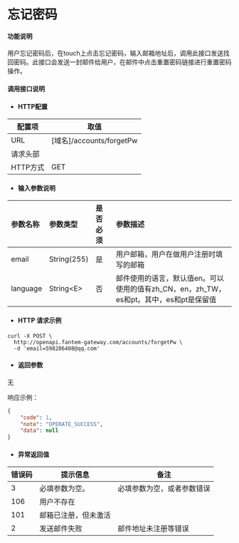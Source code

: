 # 忘记密码

#### 功能说明

用户忘记密码后，在touch上点击忘记密码，输入邮箱地址后，调用此接口发送找回密码。此接口会发送一封邮件给用户，在邮件中点击重置密码链接进行重置密码操作。

#### 调用接口说明

* #### HTTP配置

| 配置项 | 取值 |
| --- | --- |
| URL | \[域名\]/accounts/forgetPw |
| 请求头部 |  |
| HTTP方式 | GET |

* #### 输入参数说明

| 参数名称 | 参数类型 | 是否必须 | 参数描述 |
| :--- | :--- | :--- | :--- |
| email | String\(255\) | 是 | 用户邮箱，用户在做用户注册时填写的邮箱 |
| language | String&lt;E&gt; | 否 | 邮件使用的语言，默认值en。可以使用的值有zh\_CN，en，zh\_TW，es和pt。其中，es和pt是保留值 |

* #### HTTP 请求示例

```
curl -X POST \
  http://openapi.fantem-gateway.com/accounts/forgetPw \
  -d 'email=598206408@qq.com'
```

* #### 返回参数

无

响应示例：

```json
{
    "code": 1,
    "note": "OPERATE_SUCCESS",
    "data": null
}
```

* #### 异常返回值

| 错误码 | 提示信息 | 备注 |
| --- | --- | --- |
| 3 | 必填参数为空。 | 必填参数为空，或者参数错误 |
| 106 | 用户不存在 |  |
| 101 | 邮箱已注册，但未激活 |  |
| 2 | 发送邮件失败 | 邮件地址未注册等错误 |



